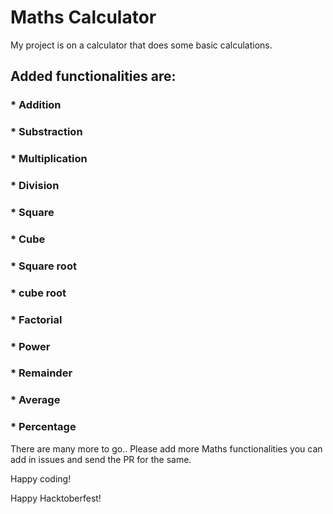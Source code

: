 # Maths Calculator
My project is on a calculator that does some basic calculations.

## Added functionalities are:

### * Addition
### * Substraction
### * Multiplication
### * Division
### * Square
### * Cube
### * Square root
### * cube root
### * Factorial
### * Power
### * Remainder
### * Average
### * Percentage

There are many more to go.. Please add more Maths functionalities you can add in issues and send the PR for the same.

Happy coding!

Happy Hacktoberfest!
